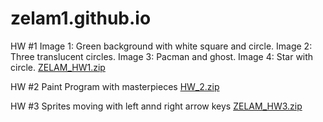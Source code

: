 # zelam1.github.io
HW #1
Image 1: Green background with white square and circle. 
Image 2: Three translucent circles. 
Image 3: Pacman and ghost. 
Image 4: Star with circle. 
[ZELAM_HW1.zip](https://github.com/zelam1/zelam1.github.io/files/7943200/ZELAM_HW1.zip)


HW #2
  Paint Program with masterpieces
  [HW_2.zip](https://github.com/zelam1/zelam1.github.io/files/7953180/HW_2.zip)


HW #3
Sprites moving with left annd right arrow keys
[ZELAM_HW3.zip](https://github.com/zelam1/zelam1.github.io/files/7998349/ZELAM_HW3.zip)
